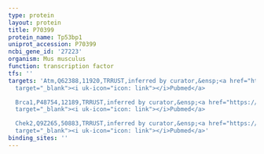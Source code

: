 ```yaml
---
type: protein
layout: protein
title: P70399
protein_name: Tp53bp1
uniprot_accession: P70399
ncbi_gene_id: '27223'
organism: Mus musculus
function: transcription factor
tfs: ''
targets: 'Atm,Q62388,11920,TRRUST,inferred by curator,&ensp;<a href="https://www.ncbi.nlm.nih.gov/pubmed/?term=12640136%5Buid%5D"
  target="_blank"><i uk-icon="icon: link"></i>Pubmed</a>

  Brca1,P48754,12189,TRRUST,inferred by curator,&ensp;<a href="https://www.ncbi.nlm.nih.gov/pubmed/?term=15970701%5Buid%5D"
  target="_blank"><i uk-icon="icon: link"></i>Pubmed</a>

  Chek2,Q9Z265,50883,TRRUST,inferred by curator,&ensp;<a href="https://www.ncbi.nlm.nih.gov/pubmed/?term=12640136%5Buid%5D"
  target="_blank"><i uk-icon="icon: link"></i>Pubmed</a>'
binding_sites: ''
---
```


